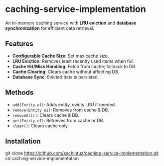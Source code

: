 # caching-service-implementation

An in-memory caching service with **LRU eviction** and **database synchronization** for efficient data retrieval.

##  Features
- **Configurable Cache Size**: Set max cache size.
- **LRU Eviction**: Removes least recently used items when full.
- **Cache Hit/Miss Handling**: Fetch from cache; fallback to DB.
- **Cache Clearing**: Clears cache without affecting DB.
- **Database Sync**: Evicted data is persisted.

##  Methods
- `add(Entity e1)`: Adds entity, evicts LRU if needed.
- `remove(Entity e1)`: Removes from cache & DB.
- `removeAll()`: Clears cache & DB.
- `get(Entity e1)`: Retrieves from cache or DB.
- `clear()`: Clears cache only.

##  Installation
git clone https://github.com/sschintuz/caching-service-implementation.git
cd caching-service-implementation
